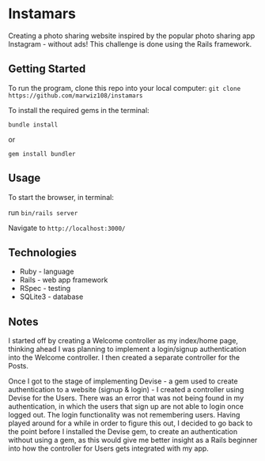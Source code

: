 # Instamars

Creating a photo sharing website inspired by the popular photo sharing app Instagram - without ads! This challenge is done using the Rails framework.

## Getting Started

To run the program, clone this repo into your local computer: `git clone https://github.com/marwiz108/instamars`

To install the required gems in the terminal:
```
bundle install
```
or
```
gem install bundler
```

## Usage

To start the browser, in terminal:

run `bin/rails server`

Navigate to `http://localhost:3000/`

## Technologies

* Ruby - language
* Rails - web app framework
* RSpec - testing
* SQLite3 - database

## Notes

I started off by creating a Welcome controller as my index/home page, thinking ahead I was planning to implement a login/signup authentication into the Welcome controller. I then created a separate controller for the Posts.

Once I got to the stage of implementing Devise - a gem used to create authentication to a website (signup & login) - I created a controller using Devise for the Users. There was an error that was not being found in my authentication, in which the users that sign up are not able to login once logged out. The login functionality was not remembering users. Having played around for a while in order to figure this out, I decided to go back to the point before I installed the Devise gem, to create an authentication without using a gem, as this would give me better insight as a Rails beginner into how the controller for Users gets integrated with my app.
